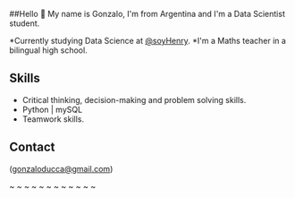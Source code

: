 ##Hello :wave:
My name is Gonzalo, I'm from Argentina and I'm a Data Scientist student.

*Currently studying Data Science at [@soyHenry](https://github.com/soyHenry).
*I'm a Maths teacher in a bilingual high school.

## Skills

* Critical thinking, decision-making and problem solving skills.
* Python | mySQL
* Teamwork skills.

## Contact
(gonzaloducca@gmail.com)

~
~
~
~
~
~
~
~
~
~
~
~